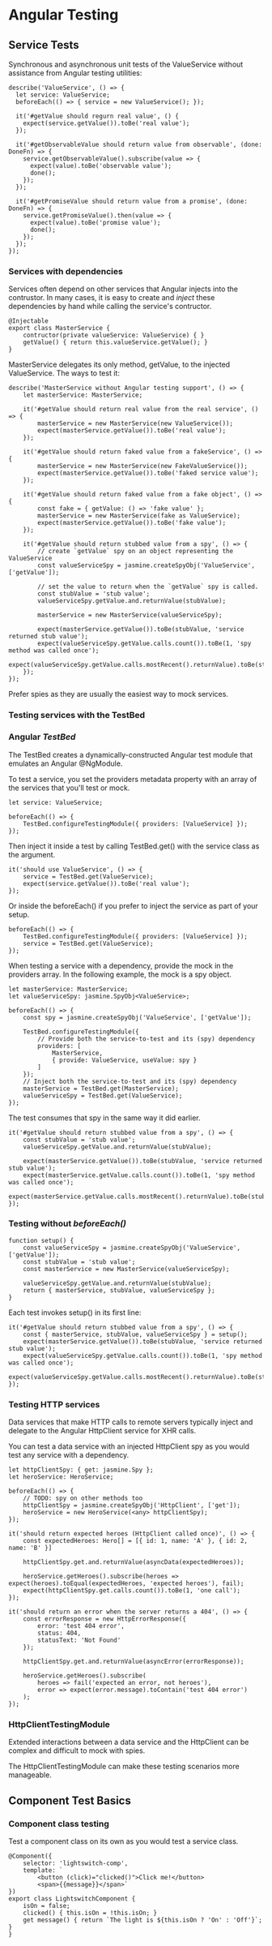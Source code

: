 # Angular Testing

## Service Tests

Synchronous and asynchronous unit tests of the ValueService without assistance from Angular testing utilities:

    describe('ValueService', () => {
      let service: ValueService;
      beforeEach(() => { service = new ValueService(); });

      it('#getValue should regurn real value', () {
        expect(service.getValue()).toBe('real value');
      });

      it('#getObservableValue should return value from observable', (done: DoneFn) => {
        service.getObservableValue().subscribe(value => {
          expect(value).toBe('observable value');
          done();
        });
      });

      it('#getPromiseValue should return value from a promise', (done: DoneFn) => {
        service.getPromiseValue().then(value => {
          expect(value).toBe('promise value');
          done();
        });
      });
    });
  
### Services with dependencies
  
Services often depend on other services that Angular injects into the contrustor. In many cases, it is easy to create and *inject* these dependencies by hand while calling the service's contructor.

    @Injectable
    export class MasterService {
        contructor(private valueService: ValueService) { }
        getValue() { return this.valueService.getValue(); }
    }
    
MasterService delegates its only method, getValue, to the injected ValueService. The ways to test it:

    describe('MasterService without Angular testing support', () => {
        let masterService: MasterService;
        
        it('#getValue should return real value from the real service', () => {
            masterService = new MasterService(new ValueService());
            expect(masterService.getValue()).toBe('real value');
        });
        
        it('#getValue should return faked value from a fakeService', () => {
            masterService = new MasterService(new FakeValueService());
            expect(masterService.getValue()).toBe('faked service value');
        });
        
        it('#getValue should return faked value from a fake object', () => {
            const fake = { getValue: () => 'fake value' };
            masterService = new MasterService(fake as ValueService);
            expect(masterService.getValue()).toBe('fake value');            
        });

        it('#getValue should return stubbed value from a spy', () => {
            // create `getValue` spy on an object representing the ValueService
            const valueServiceSpy = jasmine.createSpyObj('ValueService', ['getValue']);
            
            // set the value to return when the `getValue` spy is called.
            const stubValue = 'stub value';
            valueServiceSpy.getValue.and.returnValue(stubValue);
            
            masterService = new MasterService(valueServiceSpy);
            
            expect(masterService.getValue()).toBe(stubValue, 'service returned stub value');
            expect(valueServiceSpy.getValue.calls.count()).toBe(1, 'spy method was called once');
            expect(valueServiceSpy.getValue.calls.mostRecent().returnValue).toBe(stubValue);
        });
    });
    
Prefer spies as they are usually the easiest way to mock services.

### Testing services with the TestBed

### Angular *TestBed*

The TestBed creates a dynamically-constructed Angular test module that emulates an Angular @NgModule.

To test a service, you set the providers metadata property with an array of the services that you'll test or mock.

    let service: ValueService;
    
    beforeEach(() => {
        TestBed.configureTestingModule({ providers: [ValueService] });
    });

Then inject it inside a test by calling TestBed.get() with the service class as the argument.

    it('should use ValueService', () => {
        service = TestBed.get(ValueService);
        expect(service.getValue()).toBe('real value');
    });

Or inside the beforeEach() if you prefer to inject the service as part of your setup.

    beforeEach(() => {
        TestBed.configureTestingModule({ providers: [ValueService] });
        service = TestBed.get(ValueService);
    });

When testing a service with a dependency, provide the mock in the providers array. In the following example, the mock is a spy object.

    let masterService: MasterService;
    let valueServiceSpy: jasmine.SpyObj<ValueService>;
    
    beforeEach(() => {
        const spy = jasmine.createSpyObj('ValueService', ['getValue']);
        
        TestBed.configureTestingModule({
            // Provide both the service-to-test and its (spy) dependency
            providers: [
                MasterService,
                { provide: ValueService, useValue: spy }
            ]
        });
        // Inject both the service-to-test and its (spy) dependency
        masterService = TestBed.get(MasterService);
        valueServiceSpy = TestBed.get(ValueService);
    });

The test consumes that spy in the same way it did earlier.

    it('#getValue should return stubbed value from a spy', () => {
        const stubValue = 'stub value';
        valueServiceSpy.getValue.and.returnValue(stubValue);
        
        expect(masterService.getValue()).toBe(stubValue, 'service returned stub value');
        expect(masterService.getValue.calls.count()).toBe(1, 'spy method was called once');
        expect(masterService.getValue.calls.mostRecent().returnValue).toBe(stubValue);
    });

### Testing without *beforeEach()*

    function setup() {
        const valueServiceSpy = jasmine.createSpyObj('ValueService', ['getValue']);
        const stubValue = 'stub value';
        const masterService = new MasterService(valueServiceSpy);
        
        valueServiceSpy.getValue.and.returnValue(stubValue);
        return { masterService, stubValue, valueServiceSpy };
    }

Each test invokes setup() in its first line:

    it('#getValue should return stubbed value from a spy', () => {
        const { masterService, stubValue, valueServiceSpy } = setup();
        expect(masterService.getValue()).toBe(stubValue, 'service returned stub value');
        expect(valueServiceSpy.getValue.calls.count()).toBe(1, 'spy method was called once');
        expect(valueServiceSpy.getValue.calls.mostRecent().returnValue).toBe(stubValue);
    });

### Testing HTTP services

Data services that make HTTP calls to remote servers typically inject and delegate to the Angular HttpClient service for XHR calls.

You can test a data service with an injected HttpClient spy as you would test any service with a dependency.

    let httpClientSpy: { get: jasmine.Spy };
    let heroService: HeroService;

    beforeEach(() => {
        // TODO: spy on other methods too
        httpClientSpy = jasmine.createSpyObj('HttpClient', ['get']);
        heroService = new HeroService(<any> httpClientSpy);
    });

    it('should return expected heroes (HttpClient called once)', () => {
        const expectedHeroes: Hero[] = [{ id: 1, name: 'A' }, { id: 2, name: 'B' }]
        
        httpClientSpy.get.and.returnValue(asyncData(expectedHeroes));
        
        heroService.getHeroes().subscribe(heroes => expect(heroes).toEqual(expectedHeroes, 'expected heroes'), fail);
        expect(httpClientSpy.get.calls.count()).toBe(1, 'one call');
    });

    it('should return an error when the server returns a 404', () => {
        const errorResponse = new HttpErrorResponse({
            error: 'test 404 error',
            status: 404,
            statusText: 'Not Found'
        });
        
        httpClientSpy.get.and.returnValue(asyncError(errorResponse));
        
        heroService.getHeroes().subscribe(
            heroes => fail('expected an error, not heroes'),
            error => expect(error.message).toContain('test 404 error')
        );
    });

### HttpClientTestingModule

Extended interactions between a data service and the HttpClient can be complex and difficult to mock with spies.

The HttpClientTestingModule can make these testing scenarios more manageable.

## Component Test Basics

### Component class testing

Test a component class on its own as you would test a service class.

    @Component({
        selector: 'lightswitch-comp',
        template: `
            <button (click)="clicked()">Click me!</button>
            <span>{{message}}</span>`
    })
    export class LightswitchComponent {
        isOn = false;
        clicked() { this.isOn = !this.isOn; }
        get message() { return `The light is ${this.isOn ? 'On' : 'Off'}`; }
    }

